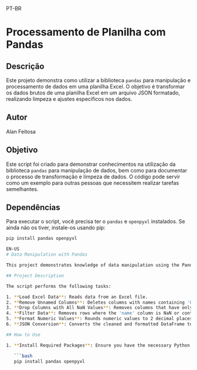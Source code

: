 PT-BR
# Processamento de Planilha com Pandas

## Descrição

Este projeto demonstra como utilizar a biblioteca `pandas` para manipulação e processamento de dados em uma planilha Excel. O objetivo é transformar os dados brutos de uma planilha Excel em um arquivo JSON formatado, realizando limpeza e ajustes específicos nos dados.

## Autor

Alan Feitosa

## Objetivo

Este script foi criado para demonstrar conhecimentos na utilização da biblioteca `pandas` para manipulação de dados, bem como para documentar o processo de transformação e limpeza de dados. O código pode servir como um exemplo para outras pessoas que necessitem realizar tarefas semelhantes.

## Dependências

Para executar o script, você precisa ter o `pandas` e `openpyxl` instalados. Se ainda não os tiver, instale-os usando pip:

```bash
pip install pandas openpyxl

EN-US
# Data Manipulation with Pandas

This project demonstrates knowledge of data manipulation using the Pandas library in Python. The main script reads data from an Excel file, processes it, and outputs the results to a JSON file. The script includes functionality for filtering data, rounding numeric values, and formatting output for different languages.

## Project Description

The script performs the following tasks:

1. **Load Excel Data**: Reads data from an Excel file.
2. **Remove Unnamed Columns**: Deletes columns with names containing 'Unnamed'.
3. **Drop Columns with All NaN Values**: Removes columns that have only NaN values.
4. **Filter Data**: Removes rows where the 'name' column is NaN or contains the description 'Descrição dos alimentos'.
5. **Format Numeric Values**: Rounds numeric values to 2 decimal places.
6. **JSON Conversion**: Converts the cleaned and formatted DataFrame to a JSON file with specific formatting.

## How to Use

1. **Install Required Packages**: Ensure you have the necessary Python packages installed:

   ```bash
   pip install pandas openpyxl